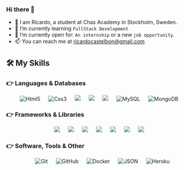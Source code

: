 ### Hi there 👋

- 👋 I am Ricardo, a student at Chas Academy in Stockholm, Sweden.
- 🌱 I’m currently learning `FullStack Development`
- :thinking: I’m currently open for: `An internship` or a new `job opportunity`.
- 📫 You can reach me at ricardocastelbon@gmail.com

  
## 🛠️ My Skills

### 👉 Languages & Databases

<p align="center"> 
  &emsp; 
   <img alt="Html5" src="https://img.shields.io/badge/Html-%23000000.svg?style=plastic&logo=Html5">
  &emsp;
   <img alt="Css3" src="https://img.shields.io/badge/Css-%23000000.svg?style=plastic&logo=Css3">
  &emsp;
  <img src="https://img.shields.io/badge/JavaScript-%23000000.svg?style=plastic&logo=JavaScript" />
  &emsp;
    <img src="https://img.shields.io/badge/TypeScript-%23000000.svg?style=plastic&logo=TypeScript" />
  &emsp;
   <img src="https://img.shields.io/badge/PHP-%23000000.svg?style=plastic&logo=PHP" />
   &emsp;
   <img alt="MySQL" img src="https://img.shields.io/badge/MySQL-%23000000.svg?style=plastic&logo=mysql">
  &emsp;
   <img alt="MongoDB" img src="https://img.shields.io/badge/MongoDB-%23000000.svg?style=plastic&logo=mongodb">
  &emsp;
</p>

### 👉 Frameworks & Libraries

<p align="center"> 
  &emsp;
 <img src="https://img.shields.io/badge/React-%23000000.svg?style=plastic&logo=React" />
  &emsp;
 <img src="https://img.shields.io/badge/Angular-%23000000.svg?style=plastic&logo=Angular" />
  &emsp;
 <img src="https://img.shields.io/badge/Laravel-%23000000.svg?style=plastic&logo=Laravel" />
  &emsp;
 <img src="https://img.shields.io/badge/Express-%23000000.svg?style=plastic&logo=Express" />
  &emsp;
 <img src="https://img.shields.io/badge/Tailwindcss-%23000000.svg?style=plastic&logo=Tailwindcss" />
  &emsp;
 <img src="https://img.shields.io/badge/Bootstrap-%23000000.svg?style=plastic&logo=Bootstrap" />
  &emsp;
 <img src="https://img.shields.io/badge/Sass-%23000000.svg?style=plastic&logo=sass" />
   &emsp;
</p>

 ### 👉 Software, Tools & Other
 
<p align="center">
  &emsp;
   <img alt="Git" src="https://img.shields.io/badge/Git-%23000000.svg?style=plastic&logo=Git">
  &emsp;
   <img alt="GitHub" src="https://img.shields.io/badge/Github-%23000000.svg?style=plastic&logo=github">
  &emsp;
  <img alt="Docker" src="https://img.shields.io/badge/Docker-%23000000.svg?style=plastic&logo=docker">
  &emsp;
    <img alt="JSON" img src="https://img.shields.io/badge/JSON-%23000000.svg?style=plastic&logo=json">
   &emsp;
    <img alt="Heroku" img src="https://img.shields.io/badge/Heroku-%23000000.svg?style=plastic&logo=heroku">
</p>
